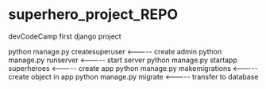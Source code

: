 # superhero_project_REPO
devCodeCamp first django project

python manage.py createsuperuser            <----- create admin
python manage.py runserver                  <----- start server
python manage.py startapp superheroes       <----- create app
python manage.py makemigrations             <----- create object in app
python manage.py migrate                    <----- transfer to database